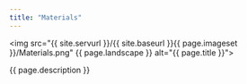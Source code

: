 ```yaml
---
title: "Materials"
---
```

<img src="{{
site.servurl }}/{{ site.baseurl }}{{ page.imageset }}/Materials.png" {{ page.landscape }} alt="{{ page.title }}">
<div>
  {{ page.description }}
</div>
